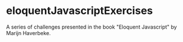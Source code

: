 # eloquentJavascriptExercises
A series of challenges presented in the book "Eloquent Javascript" by Marijn Haverbeke.

